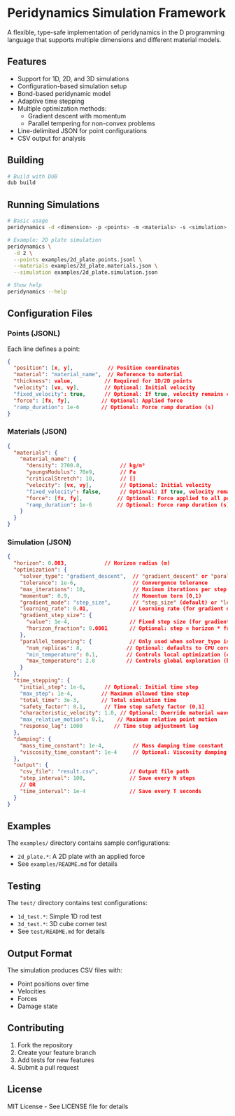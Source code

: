 # Peridynamics Simulation Framework

A flexible, type-safe implementation of peridynamics in the D programming language that supports multiple dimensions and different material models.

## Features

- Support for 1D, 2D, and 3D simulations
- Configuration-based simulation setup
- Bond-based peridynamic model
- Adaptive time stepping
- Multiple optimization methods:
  - Gradient descent with momentum
  - Parallel tempering for non-convex problems
- Line-delimited JSON for point configurations
- CSV output for analysis

## Building

```bash
# Build with DUB
dub build
```

## Running Simulations

```bash
# Basic usage
peridynamics -d <dimension> -p <points> -m <materials> -s <simulation>

# Example: 2D plate simulation
peridynamics \
  -d 2 \
  --points examples/2d_plate.points.jsonl \
  --materials examples/2d_plate.materials.json \
  --simulation examples/2d_plate.simulation.json

# Show help
peridynamics --help
```

## Configuration Files

### Points (JSONL)
Each line defines a point:
```json
{
  "position": [x, y],           // Position coordinates
  "material": "material_name",  // Reference to material
  "thickness": value,          // Required for 1D/2D points
  "velocity": [vx, vy],        // Optional: Initial velocity
  "fixed_velocity": true,      // Optional: If true, velocity remains constant
  "force": [fx, fy],          // Optional: Applied force
  "ramp_duration": 1e-6       // Optional: Force ramp duration (s)
}
```

### Materials (JSON)
```json
{
  "materials": {
    "material_name": {
      "density": 2700.0,            // kg/m³
      "youngsModulus": 70e9,        // Pa
      "criticalStretch": 10,        // []
      "velocity": [vx, vy],         // Optional: Initial velocity
      "fixed_velocity": false,      // Optional: If true, velocity remains constant
      "force": [fx, fy],           // Optional: Force applied to all points
      "ramp_duration": 1e-6        // Optional: Force ramp duration (s)
    }
  }
}
```

### Simulation (JSON)
```json
{
  "horizon": 0.003,            // Horizon radius (m)
  "optimization": {
    "solver_type": "gradient_descent",  // "gradient_descent" or "parallel_tempering"
    "tolerance": 1e-6,                  // Convergence tolerance
    "max_iterations": 10,               // Maximum iterations per step
    "momentum": 0.9,                    // Momentum term [0,1)
    "gradient_mode": "step_size",       // "step_size" (default) or "learning_rate"
    "learning_rate": 0.01,             // Learning rate (for gradient descent)
    "gradient_step_size": {
      "value": 1e-4,                   // Fixed step size (for gradient descent)
      "horizon_fraction": 0.0001       // Optional: step = horizon * fraction
    },
    "parallel_tempering": {            // Only used when solver_type is "parallel_tempering"
      "num_replicas": 8,              // Optional: defaults to CPU core count
      "min_temperature": 0.1,         // Controls local optimization (cold replicas)
      "max_temperature": 2.0          // Controls global exploration (hot replicas)
    }
  },
  "time_stepping": {
    "initial_step": 1e-6,      // Optional: Initial time step
    "max_step": 1e-4,         // Maximum allowed time step
    "total_time": 3e-3,       // Total simulation time
    "safety_factor": 0.1,      // Time step safety factor (0,1]
    "characteristic_velocity": 1.0, // Optional: Override material wave speed
    "max_relative_motion": 0.1,    // Maximum relative point motion
    "response_lag": 1000          // Time step adjustment lag
  },
  "damping": {
    "mass_time_constant": 1e-4,         // Mass damping time constant
    "viscosity_time_constant": 1e-4     // Optional: Viscosity damping
  },
  "output": {
    "csv_file": "result.csv",          // Output file path
    "step_interval": 100,              // Save every N steps
    // OR
    "time_interval": 1e-4              // Save every T seconds
  }
}
```

## Examples

The `examples/` directory contains sample configurations:
- `2d_plate.*`: A 2D plate with an applied force
- See `examples/README.md` for details

## Testing

The `test/` directory contains test configurations:
- `1d_test.*`: Simple 1D rod test
- `3d_test.*`: 3D cube corner test
- See `test/README.md` for details

## Output Format

The simulation produces CSV files with:
- Point positions over time
- Velocities
- Forces
- Damage state

## Contributing

1. Fork the repository
2. Create your feature branch
3. Add tests for new features
4. Submit a pull request

## License

MIT License - See LICENSE file for details
